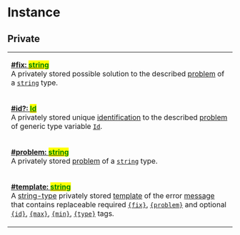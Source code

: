 # Instance

## Private

|                                                                                                                                                                                                                                                                                                                                                                                                                                                                                                                                                                                                                                                                                                                                                                                                                                                                                |
| ------------------------------------------------------------------------------------------------------------------------------------------------------------------------------------------------------------------------------------------------------------------------------------------------------------------------------------------------------------------------------------------------------------------------------------------------------------------------------------------------------------------------------------------------------------------------------------------------------------------------------------------------------------------------------------------------------------------------------------------------------------------------------------------------------------------------------------------------------------------------------ |
| <p><strong></strong><a href="fix.md"><strong>#fix: </strong><mark style="color:green;"><strong>string</strong></mark></a><br>A privately stored possible solution to the described <a href="../../../getting-started/basic-concepts.md#problem">problem</a> of a <a href="https://developer.mozilla.org/en-US/docs/Web/JavaScript/Reference/Global_Objects/String"><code>string</code></a> type.</p>                                                                                                                                                                                                                                                                                                                                                                                                                                                                           |
| <p><strong></strong><a href="id.md"><strong>#id?: </strong><mark style="color:green;"><strong>Id</strong></mark></a><br>A privately stored unique <a href="../../../getting-started/basic-concepts.md#identification">identification</a> to the described <a href="../../../getting-started/basic-concepts.md#problem">problem</a> of generic type variable <a href="../../generic-type-variables.md#wrap-opening"><code>Id</code></a>.</p>                                                                                                                                                                                                                                                                                                                                                                                                                                    |
| <p><strong></strong><a href="problem.md"><strong>#problem: </strong><mark style="color:green;"><strong>string</strong></mark></a><br>A privately stored <a href="../../../getting-started/basic-concepts.md#problem">problem</a> of a <a href="https://developer.mozilla.org/en-US/docs/Web/JavaScript/Reference/Global_Objects/String"><code>string</code></a> type.</p>                                                                                                                                                                                                                                                                                                                                                                                                                                                                                                      |
| <p><strong></strong><a href="template.md"><strong>#template: </strong><mark style="color:green;"><strong>string</strong></mark></a><br>A <a href="https://developer.mozilla.org/en-US/docs/Web/JavaScript/Reference/Global_Objects/String">string-type</a> privately stored <a href="../../../getting-started/basic-concepts.md#template">template</a> of the error <a href="../../../getting-started/basic-concepts.md#message">message</a> that contains replaceable required <a href="../../constructor.md#fix"><code>{fix}</code></a>, <a href="../../constructor.md#problem"><code>{problem}</code></a> and optional <a href="../../constructor.md#id"><code>{id}</code></a>, <a href="../../constructor.md#max"><code>{max}</code></a>, <a href="../../constructor.md#min"><code>{min}</code></a>, <a href="../../constructor.md#type"><code>{type}</code></a> tags.</p> |
